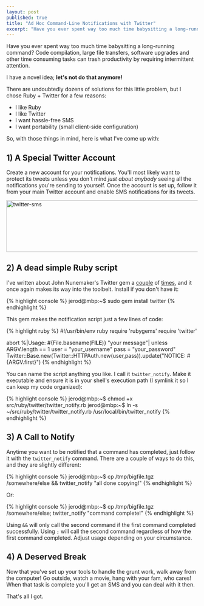 ```yaml
---
layout: post
published: true
title: "Ad Hoc Command-Line Notifications with Twitter"
excerpt: "Have you ever spent way too much time babysitting a long-running command? Code compilation, large file transfers, software upgrades and other time consuming tasks can trash productivity by requiring intermittent attention. Here is a way to avoid the predicament."
---
```


Have you ever spent way too much time babysitting a long-running command? Code compilation, large file transfers, software upgrades and other time consuming tasks can trash productivity by requiring intermittent attention.

I have a novel idea; **let's not do that anymore!**

There are undoubtedly dozens of solutions for this little problem, but I chose Ruby + Twitter for a few reasons:

* I like Ruby
* I like Twitter
* I want hassle-free SMS
* I want portability (small client-side configuration)

So, with those things in mind, here is what I've come up with:


## 1) A Special Twitter Account

Create a new account for your notifications. You'll most likely want to protect its tweets unless you don't mind _just about anybody_ seeing all the notifications you're sending to yourself. Once the account is set up, follow it from your main Twitter account and enable SMS notifications for its tweets.

<img class="aligncenter size-full wp-image-767" title="twitter-sms" src="http://blog.jerodsanto.net/wp-content/uploads/2009/11/twitter-sms.png" height="136" alt="twitter-sms" width="532" />

## 2) A dead simple Ruby script

I've written about John Nunemaker's Twitter gem a [couple][1] of [times][2], and it once again makes its way into the toolbelt. Install if you don't have it:

{% highlight console %}
jerod@mbp:~$ sudo gem install twitter
{% endhighlight %}

This gem makes the notification script just a few lines of code:

{% highlight ruby %}
#!/usr/bin/env ruby
require 'rubygems'
require 'twitter'

abort %|Usage: #{File.basename(__FILE__)} "your message"| unless ARGV.length == 1
user = "your_username"
pass = "your_password"
Twitter::Base.new(Twitter::HTTPAuth.new(user,pass)).update("NOTICE: #{ARGV.first}")
{% endhighlight %}

You can name the script anything you like. I call it `twitter_notify`. Make it executable and ensure it is in your shell's execution path (I symlink it so I can keep my code organized):

{% highlight console %}
jerod@mbp:~$ chmod +x src/ruby/twitter/twitter_notify.rb
jerod@mbp:~$ ln -s ~/src/ruby/twitter/twitter_notify.rb /usr/local/bin/twitter_notify
{% endhighlight %}

## 3) A Call to Notify

Anytime you want to be notified that a command has completed, just follow it with the `twitter_notify` command. There are a couple of ways to do this, and they are slightly different:

{% highlight console %}
jerod@mbp:~$ cp /tmp/bigfile.tgz /somewhere/else && twitter_notify "all done copying!"
{% endhighlight %}

Or:

{% highlight console %}
jerod@mbp:~$ cp /tmp/bigfile.tgz /somewhere/else; twitter_notify "command complete!"
{% endhighlight %}

Using `&&` will only call the second command if the first command completed successfully. Using `;` will call the second command regardless of how the first command completed. Adjust usage depending on your circumstance.

## 4) A Deserved Break

Now that you've set up your tools to handle the grunt work, walk away from the computer! Go outside, watch a movie, hang with your fam, who cares! When that task is complete you'll get an SMS and you can deal with it then.

That's all I got.


[1]: /2009/05/expand-your-twitter-network-in-less-than-15-lines-of-ruby/
[2]: /2009/05/see-which-twitterers-dont-follow-youback-in-less-than-15-lines-of-ruby/
